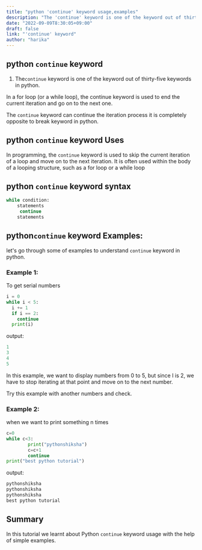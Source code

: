 ```yaml
---
title: "python 'continue' keyword usage,examples"
description: "The 'continue' keyword is one of the keyword out of thirty-five keywords in python"
date: "2022-09-09T8:30:05+09:00"
draft: false
link: "'continue' keyword"
author: "harika"
---
```


## python `continue` keyword 

1. The`continue` keyword is one of the keyword out of thirty-five keywords in python.

In a for loop (or a while loop), the continue keyword is used to end the current iteration and go on to the next one. 

The `continue` keyword can continue the iteration process it is completely opposite to break keyword in python.

## python `continue` keyword Uses

In programming, the `continue` keyword is used to skip the current iteration of a loop and move on to the next iteration.
It is often used within the body of a looping structure, such as a for loop or a while loop

## python `continue`  keyword syntax

```python
while condition:
    statements  
     continue
    statements
```

## python`continue` keyword Examples:

let's go through some of examples to understand `continue` keyword in python.

### Example 1:
To get serial numbers 

```python
i = 0
while i < 5:
  i += 1
  if i == 2:
    continue
  print(i) 
```

output:
```python
1
3
4
5
```
In this example, we want to display numbers from 0 to 5, but since I is 2, we have to stop iterating at that point and move on to the next number. 

Try this example with another numbers and check.

### Example 2:
when we want to print something n times

```python
c=0
while c<3:
        print("pythonshiksha")
        c=c+1
        continue
print("best python tutorial")
```
output:

```python
pythonshiksha
pythonshiksha
pythonshiksha
best python tutorial
```

## Summary
In this tutorial we learnt about Python `continue` keyword usage with the help of simple examples.
